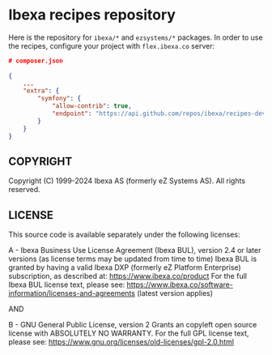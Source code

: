 # Ibexa recipes repository

Here is the repository for `ibexa/*` and `ezsystems/*` packages. In order to use the recipes, configure your project with `flex.ibexa.co` server:
```json
# composer.json
        
{
    ...
    "extra": {
        "symfony": {
            "allow-contrib": true,
            "endpoint": "https://api.github.com/repos/ibexa/recipes-dev/contents/index.json?ref=flex/main"
        }
    }
}
```

## COPYRIGHT
Copyright (C) 1999-2024 Ibexa AS (formerly eZ Systems AS). All rights reserved.

## LICENSE
This source code is available separately under the following licenses:

A - Ibexa Business Use License Agreement (Ibexa BUL),
version 2.4 or later versions (as license terms may be updated from time to time)
Ibexa BUL is granted by having a valid Ibexa DXP (formerly eZ Platform Enterprise) subscription,
as described at: https://www.ibexa.co/product
For the full Ibexa BUL license text, please see:
https://www.ibexa.co/software-information/licenses-and-agreements (latest version applies)

AND

B - GNU General Public License, version 2
Grants an copyleft open source license with ABSOLUTELY NO WARRANTY. For the full GPL license text, please see:
https://www.gnu.org/licenses/old-licenses/gpl-2.0.html
